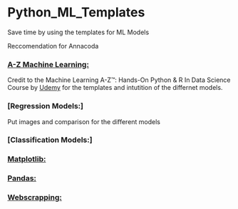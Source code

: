 # Python_ML_Templates
Save time by using the templates for ML Models

Reccomendation for Annacoda

### [A-Z Machine Learning:](https://github.com/Richieone13/Python_ML_Templates/tree/master/A-Z_ML) 
Credit to the Machine Learning A-Z™: Hands-On Python & R In Data Science Course by [Udemy](https://www.udemy.com/machinelearning/) for the templates and intutition of the differnet models.

### [Regression Models:]
Put images and comparison for the different models

### [Classification Models:]

### [Matplotlib:](https://github.com/Richieone13/Python_ML_Templates/tree/master/Matplotlib)

### [Pandas:](https://github.com/Richieone13/Python_ML_Templates/tree/master/Panda_Manipulations)

### [Webscrapping:](https://github.com/Richieone13/Python_ML_Templates/tree/master/Webscapping)
